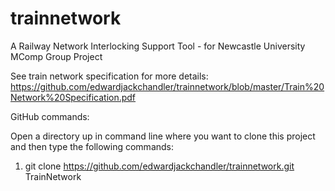 # trainnetwork
A Railway Network Interlocking Support Tool - for Newcastle University MComp Group Project

See train network specification for more details: https://github.com/edwardjackchandler/trainnetwork/blob/master/Train%20Network%20Specification.pdf

GitHub commands: 

Open a directory up in command line where you want to clone this project and then type the following commands:

1) git clone https://github.com/edwardjackchandler/trainnetwork.git TrainNetwork


